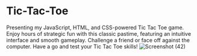 # Tic-Tac-Toe
Presenting my JavaScript, HTML, and CSS-powered Tic Tac Toe game. Enjoy hours of strategic fun with this classic pastime,
featuring an intuitive interface and smooth gameplay. Challenge a friend or face off against the computer. 
Have a go and test your Tic Tac Toe skills!
![Screenshot (42)](https://github.com/SalvatoreAguilera/Tic-Tac-Toe/assets/143650500/f64862a2-62a7-429b-9085-8b4d44c4b1bb)
